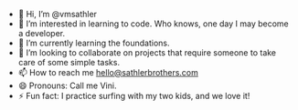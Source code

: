 - 👋 Hi, I’m @vmsathler
- 👀 I’m interested in learning to code. Who knows, one day I may become a developer. 
- 🌱 I’m currently learning the foundations.
- 💞️ I’m looking to collaborate on projects that require someone to take care of some simple tasks.
- 📫 How to reach me hello@sathlerbrothers.com
- 😄 Pronouns: Call me Vini.
- ⚡ Fun fact: I practice surfing with my two kids, and we love it!

<!---
vmsathler/vmsathler is a ✨ special ✨ repository because its `README.md` (this file) appears on your GitHub profile.
You can click the Preview link to take a look at your changes.
--->
